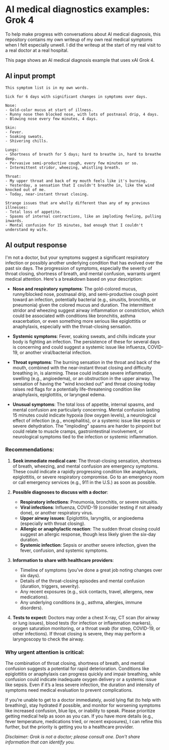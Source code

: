 # AI medical diagnostics examples: Grok 4

To help make progress with conversations about AI medical diagnosis, this repository contains my own writeup of my own real medical symptoms when I felt especially unwell. I did the writeup at the start of my real visit to a real doctor at a real hospital.

This page shows an AI medical diagnosis example that uses xAI Grok 4.

## AI input prompt

```text
This symptom list is in my own words.

Sick for 6 days with significant changes in symptoms over days.

Nose:
- Gold-color mucus at start of illness.
- Runny nose then blocked nose, with lots of postnasal drip, 4 days.
- Blowing nose every few minutes, 4 days.

Skin:
- Fever.
- Soaking sweats.
- Shivering chills.

Lungs:
- Shortness of breath for 5 days; hard to breathe in, hard to breathe deep.
- Pervasive semi-productive cough, every few minutes or so.
- Intermittent stridor, wheezing, whistling breath.

Throat:
- My upper throat and back of my mouth feels like it's burning.
- Yesterday, a sensation that I couldn't breathe in, like the wind knocked out of me. 
- Today, near-instant throat closing.

Strange issues that are wholly different than any of my previous illnesses:
- Total loss of appetite.
- Spasms of internal contractions, like an imploding feeling, pulling inwards.
- Mental confusion for 15 minutes, bad enough that I couldn't understand my wife.
```

## AI output response


I'm not a doctor, but your symptoms suggest a significant respiratory infection or possibly another underlying condition that has evolved over the past six days. The progression of symptoms, especially the severity of throat closing, shortness of breath, and mental confusion, warrants urgent medical attention. Here's a breakdown based on your description:

- **Nose and respiratory symptoms**: The gold-colored mucus, runny/blocked nose, postnasal drip, and semi-productive cough point toward an infection, potentially bacterial (e.g., sinusitis, bronchitis, or pneumonia) given the colored mucus and duration. The intermittent stridor and wheezing suggest airway inflammation or constriction, which could be associated with conditions like bronchitis, asthma exacerbation, or even something more serious like epiglottitis or anaphylaxis, especially with the throat-closing sensation.

- **Systemic symptoms**: Fever, soaking sweats, and chills indicate your body is fighting an infection. The persistence of these for several days is concerning and could suggest a systemic issue like influenza, COVID-19, or another viral/bacterial infection.

- **Throat symptoms**: The burning sensation in the throat and back of the mouth, combined with the near-instant throat closing and difficulty breathing in, is alarming. These could indicate severe inflammation, swelling (e.g., angioedema), or an obstruction in the upper airway. The sensation of having the "wind knocked out" and throat closing today raises red flags for a potentially life-threatening condition like anaphylaxis, epiglottitis, or laryngeal edema.

- **Unusual symptoms**: The total loss of appetite, internal spasms, and mental confusion are particularly concerning. Mental confusion lasting 15 minutes could indicate hypoxia (low oxygen levels), a neurological effect of infection (e.g., encephalitis), or a systemic issue like sepsis or severe dehydration. The "imploding" spasms are harder to pinpoint but could relate to muscle cramps, gastrointestinal involvement, or neurological symptoms tied to the infection or systemic inflammation.

### Recommendations:
1. **Seek immediate medical care**: The throat-closing sensation, shortness of breath, wheezing, and mental confusion are emergency symptoms. These could indicate a rapidly progressing condition like anaphylaxis, epiglottitis, or severe respiratory compromise. Go to an emergency room or call emergency services (e.g., 911 in the U.S.) as soon as possible.

2. **Possible diagnoses to discuss with a doctor**:
   - **Respiratory infections**: Pneumonia, bronchitis, or severe sinusitis.
   - **Viral infections**: Influenza, COVID-19 (consider testing if not already done), or another respiratory virus.
   - **Upper airway issues**: Epiglottitis, laryngitis, or angioedema (especially with throat closing).
   - **Allergic or anaphylactic reaction**: The sudden throat closing could suggest an allergic response, though less likely given the six-day duration.
   - **Systemic infection**: Sepsis or another severe infection, given the fever, confusion, and systemic symptoms.

3. **Information to share with healthcare providers**:
   - Timeline of symptoms (you’ve done a great job noting changes over six days).
   - Details of the throat-closing episodes and mental confusion (duration, triggers, severity).
   - Any recent exposures (e.g., sick contacts, travel, allergens, new medications).
   - Any underlying conditions (e.g., asthma, allergies, immune disorders).

4. **Tests to expect**: Doctors may order a chest X-ray, CT scan (for airway or lung issues), blood tests (for infection or inflammation markers), oxygen saturation monitoring, or a throat swab (for strep, COVID-19, or other infections). If throat closing is severe, they may perform a laryngoscopy to check the airway.

### Why urgent attention is critical:
The combination of throat closing, shortness of breath, and mental confusion suggests a potential for rapid deterioration. Conditions like epiglottitis or anaphylaxis can progress quickly and impair breathing, while confusion could indicate inadequate oxygen delivery or a systemic issue like sepsis. Even if it’s a less severe infection, the duration and intensity of symptoms need medical evaluation to prevent complications.

If you’re unable to get to a doctor immediately, avoid lying flat (to help with breathing), stay hydrated if possible, and monitor for worsening symptoms like increased confusion, blue lips, or inability to speak. Please prioritize getting medical help as soon as you can. If you have more details (e.g., fever temperature, medications tried, or recent exposures), I can refine this further, but the priority is getting you to a healthcare provider.

_Disclaimer: Grok is not a doctor; please consult one. Don't share information that can identify you._